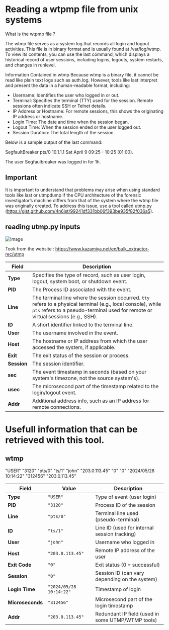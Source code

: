 # Reading a wtpmp file from unix systems

What is the wtpmp file ? 

The wtmp file serves as a system log that records all login and logout activities. This file is in binary format and is usually found at /var/log/wtmp. To view its contents, you can use the last command, which displays a historical record of user sessions, including logins, logouts, system restarts, and changes in runlevel.

Information Contained in wtmp
Because wtmp is a binary file, it cannot be read like plain text logs such as auth.log. However, tools like last interpret and present the data in a human-readable format, including:

- Username: Identifies the user who logged in or out.
- Terminal: Specifies the terminal (TTY) used for the session. Remote sessions often indicate SSH or Telnet details.
- IP Address or Hostname: For remote sessions, this shows the originating IP address or hostname.
- Login Time: The date and time when the session began.
- Logout Time: When the session ended or the user logged out.
- Session Duration: The total length of the session.

Below is a sample output of the last command:

SegfaultBreaker pts/0 10.1.1.1 Sat April 9 09:25 - 10:25 (01:00).

The user Segfaulbreaker was logged in for 1h. 


## Important

It is important to understand that problems may arise when using standard tools like last or utmpdump if the CPU architecture of the forensic investigator’s machine differs from that of the system where the wtmp file was originally created. To address this issue, use a tool called utmp.py (https://gist.github.com/4n6ist/99241df331bb06f393be935f82f036a5).

## reading utmp.py inputs

![image](https://github.com/user-attachments/assets/ba18a964-8e5e-4590-9b9c-aba70142505e)

Took from the website : https://www.kazamiya.net/en/bulk_extractor-rec/utmp

| Field      | Description                                                                                           |
|------------|-------------------------------------------------------------------------------------------------------|
| **Type**   | Specifies the type of record, such as user login, logout, system boot, or shutdown event.            |
| **PID**    | The Process ID associated with the event.                                                             |
| **Line**   | The terminal line where the session occurred. `tty` refers to a physical terminal (e.g., local console), while `pts` refers to a pseudo-terminal used for remote or virtual sessions (e.g., SSH). |
| **ID**     | A short identifier linked to the terminal line.                                                       |
| **User**   | The username involved in the event.                                                                   |
| **Host**   | The hostname or IP address from which the user accessed the system, if applicable.                   |
| **Exit**   | The exit status of the session or process.                                                            |
| **Session**| The session identifier.                                                                               |
| **sec**    | The event timestamp in seconds (based on your system's timezone, not the source system's).           |
| **usec**   | The microsecond part of the timestamp related to the login/logout event.                              |
| **Addr**   | Additional address info, such as an IP address for remote connections.                                |




# Usefull information that can be retrieved with this tool.



## wtmp

"USER"  "3120"  "pts/0"  "ts/1"  "john"  "203.0.113.45"  "0"  "0"  "2024/05/28 10:14:22"  "312456"  "203.0.113.45"

| Field             | Value             | Description                                               |
|------------------|-------------------|-----------------------------------------------------------|
| **Type**         | `"USER"`          | Type of event (user login)                                |
| **PID**          | `"3120"`          | Process ID of the session                                 |
| **Line**         | `"pts/0"`         | Terminal line used (pseudo-terminal)                      |
| **ID**           | `"ts/1"`          | Line ID (used for internal session tracking)              |
| **User**         | `"john"`          | Username who logged in                                    |
| **Host**         | `"203.0.113.45"`  | Remote IP address of the user                             |
| **Exit Code**    | `"0"`             | Exit status (0 = successful)                              |
| **Session**      | `"0"`             | Session ID (can vary depending on the system)             |
| **Login Time**   | `"2024/05/28 10:14:22"` | Timestamp of login                               |
| **Microseconds** | `"312456"`        | Microsecond part of the login timestamp                   |
| **Addr**         | `"203.0.113.45"`  | Redundant IP field (used in some UTMP/WTMP tools)         |
